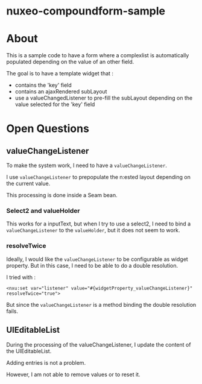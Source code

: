 nuxeo-compoundform-sample
=========================

# About

This is a sample code to have a form where a complexlist is automatically populated depending on the value of an other field.

The goal is to have a template widget that :

 - contains the 'key' field
 - contains an ajaxRendered subLayout
 - use a valueChangedListener to pre-fill the subLayout depending on the value selected for the 'key' field

# Open Questions

## valueChangeListener

To make the system work, I need to have a `valueChangeListener`.

I use `valueChangeListener` to prepopulate the n:ested layout depending on the current value.

This processing is done inside a Seam bean.

### Select2 and valueHolder

This works for a inputText, but when I try to use a select2, I need to bind a `valueChangeListener` to the `valueHolder`, but it does not seem to work.

### resolveTwice

Ideally, I would like the `valueChangeListener` to be configurable as widget property.
But in this case, I need to be able to do a double resolution.

I tried with :

    <nxu:set var="listener" value="#{widgetProperty_valueChangeListener}" resolveTwice="true">

But since the `valueChangeListener` is a method binding the double resolution fails.

## UIEditableList

During the processing of the valueChangeListener, I update the content of the UIEditableList.

Adding entries is not a problem.

However, I am not able to remove values or to reset it.





